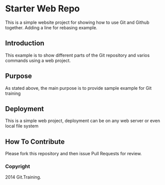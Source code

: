 # Starter Web Repo

This is a simple website project for showing how to use Git and Github together. Adding a line for rebasing example.

## Introduction

This example is to show different parts of the Git repository and varios commands using a web project.

## Purpose

As stated above, the main purpose is to provide sample example for Git training

## Deployment

This is a simple web project, deployment can be on any web server or even local file system

## How To Contribute

Please fork this repository and then issue Pull Requests for review.

### Copyright

2014 Git.Training.